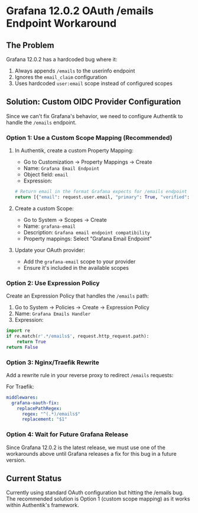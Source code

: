 # Grafana 12.0.2 OAuth /emails Endpoint Workaround

## The Problem

Grafana 12.0.2 has a hardcoded bug where it:

1. Always appends `/emails` to the userinfo endpoint
1. Ignores the `email_claim` configuration
1. Uses hardcoded `user:email` scope instead of configured scopes

## Solution: Custom OIDC Provider Configuration

Since we can't fix Grafana's behavior, we need to configure Authentik to handle the `/emails` endpoint.

### Option 1: Use a Custom Scope Mapping (Recommended)

1. In Authentik, create a custom Property Mapping:

   - Go to Customization → Property Mappings → Create
   - Name: `Grafana Email Endpoint`
   - Object field: `email`
   - Expression:

   ```python
   # Return email in the format Grafana expects for /emails endpoint
   return [{"email": request.user.email, "primary": True, "verified": True}]
   ```

1. Create a custom Scope:

   - Go to System → Scopes → Create
   - Name: `grafana-email`
   - Description: `Grafana email endpoint compatibility`
   - Property mappings: Select "Grafana Email Endpoint"

1. Update your OAuth provider:

   - Add the `grafana-email` scope to your provider
   - Ensure it's included in the available scopes

### Option 2: Use Expression Policy

Create an Expression Policy that handles the `/emails` path:

1. Go to System → Policies → Create → Expression Policy
1. Name: `Grafana Emails Handler`
1. Expression:

```python
import re
if re.match(r'.*/emails$', request.http_request.path):
    return True
return False
```

### Option 3: Nginx/Traefik Rewrite

Add a rewrite rule in your reverse proxy to redirect `/emails` requests:

For Traefik:

```yaml
middlewares:
  grafana-oauth-fix:
    replacePathRegex:
      regex: "^(.*)/emails$"
      replacement: "$1"
```

### Option 4: Wait for Future Grafana Release

Since Grafana 12.0.2 is the latest release, we must use one of the workarounds above until Grafana releases a fix for this bug in a future version.

## Current Status

Currently using standard OAuth configuration but hitting the /emails bug. The recommended solution is Option 1 (custom scope mapping) as it works within Authentik's framework.
